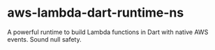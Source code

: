 # aws-lambda-dart-runtime-ns
A powerful runtime to build Lambda functions in Dart with native AWS events. Sound null safety.

